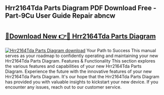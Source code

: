 ## Hrr2164Tda Parts Diagram PDF Download Free - Part-9Cu User Guide Repair abncw

# <h2><a href="http://dfs8uwg.blite.top/?on=Hrr2164Tda+Parts+Diagram">🔗Download New 👉🔴 Hrr2164Tda Parts Diagram</a></h2>

[![Hrr2164Tda Parts Diagram download](https://i.imgur.com/lujVjoI.png)](http://dfs8uwg.blite.top/?on=Hrr2164Tda+Parts+Diagram)
Your Path to Success This manual serves as your roadmap to confidently operating and maintaining your new Hrr2164Tda Parts Diagram. Features & Functionality This section explores the various features and capabilities of your new Hrr2164Tda Parts Diagram. Experience the future with the innovative features of your new Hrr2164Tda Parts Diagram. It's our hope that the Hrr2164Tda Parts Diagram has provided you with valuable insights to kickstart your new device. If you encounter any issues, reach out to our customer service.
